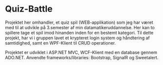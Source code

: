# Quiz-Battle

Projektet her omhandler, et quiz spil (WEB-applikation) som jeg har været med til at udvikle på 3.semester af min datamatikeruddannelse.
Her kan to spillere tage et spil imod hinanden inden for en bestemt kategori. Til dette projekt, har vi i gruppen lavet et krypteret login system og håndtering af samtidighed, samt en WPF-Klient til CRUD operationer.

Projektet er udviklet i ASP.NET MVC, WCF-Klient med en database gennem ADO.NET. 
Anvendte frameworks/libraries: Bootstrap, SignalR og Sweetalert.
